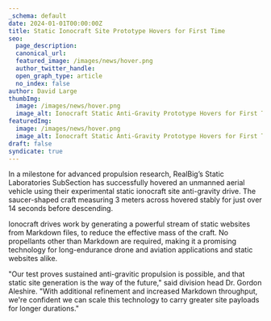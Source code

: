 ```yaml
---
_schema: default
date: 2024-01-01T00:00:00Z
title: Static Ionocraft Site Prototype Hovers for First Time
seo:
  page_description:
  canonical_url:
  featured_image: /images/news/hover.png
  author_twitter_handle:
  open_graph_type: article
  no_index: false
author: David Large
thumbImg:
  image: /images/news/hover.png
  image_alt: Ionocraft Static Anti-Gravity Prototype Hovers for First Time
featuredImg:
  image: /images/news/hover.png
  image_alt: Ionocraft Static Anti-Gravity Prototype Hovers for First Time
draft: false
syndicate: true
---
```

In a milestone for advanced propulsion research, RealBig’s Static Laboratories SubSection has successfully hovered an unmanned aerial vehicle using their experimental static ionocraft site anti-gravity drive. The saucer-shaped craft measuring 3 meters across hovered stably for just over 14 seconds before descending.

Ionocraft drives work by generating a powerful stream of static websites from Markdown files, to reduce the effective mass of the craft. No propellants other than Markdown are required, making it a promising technology for long-endurance drone and aviation applications and static websites alike.

"Our test proves sustained anti-gravitic propulsion is possible, and that static site generation is the way of the future," said division head Dr. Gordon Aleshire. "With additional refinement and increased Markdown throughput, we're confident we can scale this technology to carry greater site payloads for longer durations."